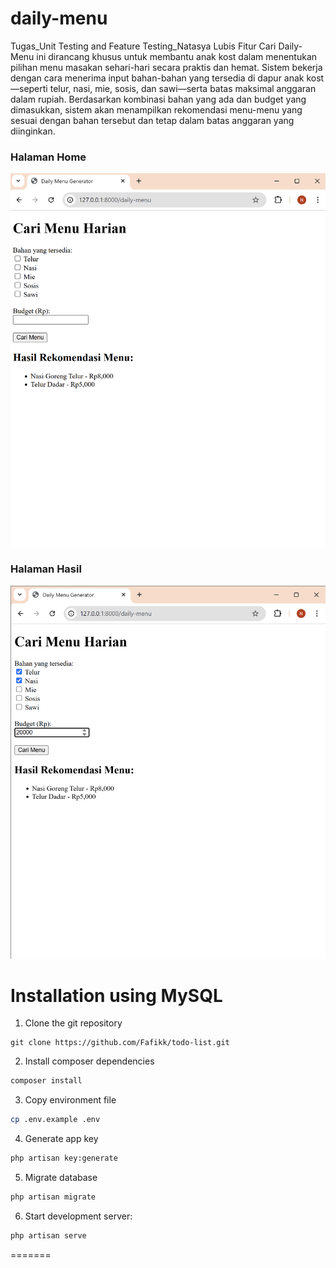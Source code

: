 # daily-menu
Tugas_Unit Testing and Feature Testing_Natasya Lubis
Fitur Cari Daily-Menu ini dirancang khusus untuk membantu anak kost dalam menentukan pilihan menu masakan sehari-hari secara praktis dan hemat. Sistem bekerja dengan cara menerima input bahan-bahan yang tersedia di dapur anak kost—seperti telur, nasi, mie, sosis, dan sawi—serta batas maksimal anggaran dalam rupiah. Berdasarkan kombinasi bahan yang ada dan budget yang dimasukkan, sistem akan menampilkan rekomendasi menu-menu yang sesuai dengan bahan tersebut dan tetap dalam batas anggaran yang diinginkan.
### Halaman Home
![Home](public/screenshots/hasil1.png)

### Halaman Hasil
![Feature Test](public/screenshots/hasil2.png)

# Installation using MySQL
1. Clone the git repository
```git
git clone https://github.com/Fafikk/todo-list.git
```
2. Install composer dependencies
```bash
composer install
```
3. Copy environment file
```bash
cp .env.example .env
```
4. Generate app key
```bash
php artisan key:generate
```
5. Migrate database
```bash
php artisan migrate
```
6. Start development server:
```bash
php artisan serve
```
=======
